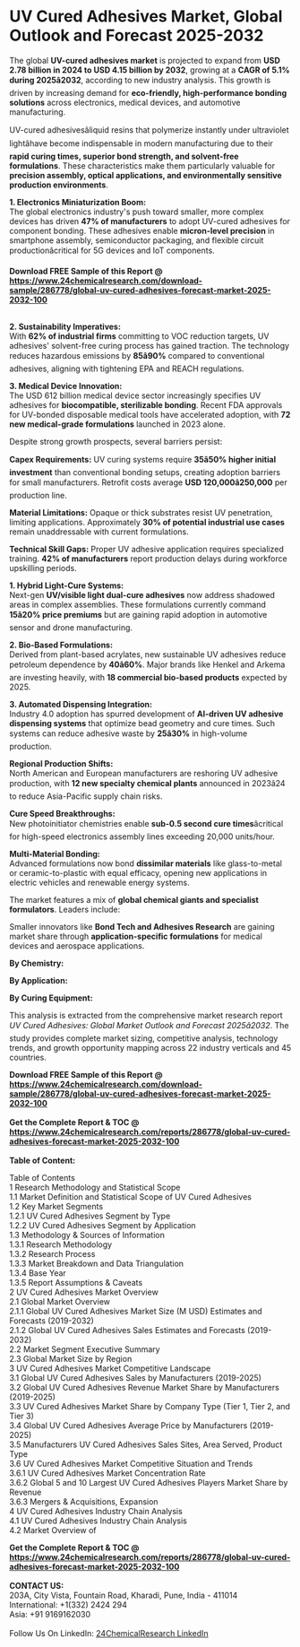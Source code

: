 <h1>UV Cured Adhesives Market, Global Outlook and Forecast 2025-2032</h1><p>The global <strong>UV-cured adhesives market</strong> is projected to expand from <strong>USD 2.78 billion in 2024 to USD 4.15 billion by 2032</strong>, growing at a <strong>CAGR of 5.1% during 2025â2032</strong>, according to new industry analysis. This growth is driven by increasing demand for <strong>eco-friendly, high-performance bonding solutions</strong> across electronics, medical devices, and automotive manufacturing.</p><p>UV-cured adhesivesâliquid resins that polymerize instantly under ultraviolet lightâhave become indispensable in modern manufacturing due to their <strong>rapid curing times, superior bond strength, and solvent-free formulations</strong>. These characteristics make them particularly valuable for <strong>precision assembly, optical applications, and environmentally sensitive production environments</strong>.</p><p><strong>1. Electronics Miniaturization Boom:</strong><br>
The global electronics industry's push toward smaller, more complex devices has driven <strong>47% of manufacturers</strong> to adopt UV-cured adhesives for component bonding. These adhesives enable <strong>micron-level precision</strong> in smartphone assembly, semiconductor packaging, and flexible circuit productionâcritical for 5G devices and IoT components.</p><div><b>Download FREE Sample of this Report @ 
            <a href="https://www.24chemicalresearch.com/download-sample/286778/global-uv-cured-adhesives-forecast-market-2025-2032-100">
            https://www.24chemicalresearch.com/download-sample/286778/global-uv-cured-adhesives-forecast-market-2025-2032-100</a></b></div><br><p><strong>2. Sustainability Imperatives:</strong><br>
With <strong>62% of industrial firms</strong> committing to VOC reduction targets, UV adhesives' solvent-free curing process has gained traction. The technology reduces hazardous emissions by <strong>85â90%</strong> compared to conventional adhesives, aligning with tightening EPA and REACH regulations.</p><p><strong>3. Medical Device Innovation:</strong><br>
The USD 612 billion medical device sector increasingly specifies UV adhesives for <strong>biocompatible, sterilizable bonding</strong>. Recent FDA approvals for UV-bonded disposable medical tools have accelerated adoption, with <strong>72 new medical-grade formulations</strong> launched in 2023 alone.</p><p>Despite strong growth prospects, several barriers persist:</p><p><strong>Capex Requirements:</strong> UV curing systems require <strong>35â50% higher initial investment</strong> than conventional bonding setups, creating adoption barriers for small manufacturers. Retrofit costs average <strong>USD 120,000â250,000</strong> per production line.</p><p><strong>Material Limitations:</strong> Opaque or thick substrates resist UV penetration, limiting applications. Approximately <strong>30% of potential industrial use cases</strong> remain unaddressable with current formulations.</p><p><strong>Technical Skill Gaps:</strong> Proper UV adhesive application requires specialized training. <strong>42% of manufacturers</strong> report production delays during workforce upskilling periods.</p><p><strong>1. Hybrid Light-Cure Systems:</strong><br>
Next-gen <strong>UV/visible light dual-cure adhesives</strong> now address shadowed areas in complex assemblies. These formulations currently command <strong>15â20% price premiums</strong> but are gaining rapid adoption in automotive sensor and drone manufacturing.</p><p><strong>2. Bio-Based Formulations:</strong><br>
Derived from plant-based acrylates, new sustainable UV adhesives reduce petroleum dependence by <strong>40â60%</strong>. Major brands like Henkel and Arkema are investing heavily, with <strong>18 commercial bio-based products</strong> expected by 2025.</p><p><strong>3. Automated Dispensing Integration:</strong><br>
Industry 4.0 adoption has spurred development of <strong>AI-driven UV adhesive dispensing systems</strong> that optimize bead geometry and cure times. Such systems can reduce adhesive waste by <strong>25â30%</strong> in high-volume production.</p><p><strong>Regional Production Shifts:</strong> <br>
	North American and European manufacturers are reshoring UV adhesive production, with <strong>12 new specialty chemical plants</strong> announced in 2023â24 to reduce Asia-Pacific supply chain risks.</p><p><strong>Cure Speed Breakthroughs:</strong><br>
	New photoinitiator chemistries enable <strong>sub-0.5 second cure times</strong>âcritical for high-speed electronics assembly lines exceeding 20,000 units/hour.</p><p><strong>Multi-Material Bonding:</strong><br>
	Advanced formulations now bond <strong>dissimilar materials</strong> like glass-to-metal or ceramic-to-plastic with equal efficacy, opening new applications in electric vehicles and renewable energy systems.</p><p>The market features a mix of <strong>global chemical giants and specialist formulators</strong>. Leaders include:</p><p>Smaller innovators like <strong>Bond Tech and Adhesives Research</strong> are gaining market share through <strong>application-specific formulations</strong> for medical devices and aerospace applications.</p><p><strong>By Chemistry:</strong></p><p><strong>By Application:</strong></p><p><strong>By Curing Equipment:</strong></p><p>This analysis is extracted from the comprehensive market research report <em>UV Cured Adhesives: Global Market Outlook and Forecast 2025â2032</em>. The study provides complete market sizing, competitive analysis, technology trends, and growth opportunity mapping across 22 industry verticals and 45 countries.</p><div><b>Download FREE Sample of this Report @ 
            <a href="https://www.24chemicalresearch.com/download-sample/286778/global-uv-cured-adhesives-forecast-market-2025-2032-100">
            https://www.24chemicalresearch.com/download-sample/286778/global-uv-cured-adhesives-forecast-market-2025-2032-100</a></b></div><br><div><b>Get the Complete Report & TOC @ 
            <a href="https://www.24chemicalresearch.com/reports/286778/global-uv-cured-adhesives-forecast-market-2025-2032-100">
            https://www.24chemicalresearch.com/reports/286778/global-uv-cured-adhesives-forecast-market-2025-2032-100</a></b></div><br>
            <b>Table of Content:</b><p>Table of Contents<br />
1 Research Methodology and Statistical Scope<br />
1.1 Market Definition and Statistical Scope of UV Cured Adhesives<br />
1.2 Key Market Segments<br />
1.2.1 UV Cured Adhesives Segment by Type<br />
1.2.2 UV Cured Adhesives Segment by Application<br />
1.3 Methodology & Sources of Information<br />
1.3.1 Research Methodology<br />
1.3.2 Research Process<br />
1.3.3 Market Breakdown and Data Triangulation<br />
1.3.4 Base Year<br />
1.3.5 Report Assumptions & Caveats<br />
2 UV Cured Adhesives Market Overview<br />
2.1 Global Market Overview<br />
2.1.1 Global UV Cured Adhesives Market Size (M USD) Estimates and Forecasts (2019-2032)<br />
2.1.2 Global UV Cured Adhesives Sales Estimates and Forecasts (2019-2032)<br />
2.2 Market Segment Executive Summary<br />
2.3 Global Market Size by Region<br />
3 UV Cured Adhesives Market Competitive Landscape<br />
3.1 Global UV Cured Adhesives Sales by Manufacturers (2019-2025)<br />
3.2 Global UV Cured Adhesives Revenue Market Share by Manufacturers (2019-2025)<br />
3.3 UV Cured Adhesives Market Share by Company Type (Tier 1, Tier 2, and Tier 3)<br />
3.4 Global UV Cured Adhesives Average Price by Manufacturers (2019-2025)<br />
3.5 Manufacturers UV Cured Adhesives Sales Sites, Area Served, Product Type<br />
3.6 UV Cured Adhesives Market Competitive Situation and Trends<br />
3.6.1 UV Cured Adhesives Market Concentration Rate<br />
3.6.2 Global 5 and 10 Largest UV Cured Adhesives Players Market Share by Revenue<br />
3.6.3 Mergers & Acquisitions, Expansion<br />
4 UV Cured Adhesives Industry Chain Analysis<br />
4.1 UV Cured Adhesives Industry Chain Analysis<br />
4.2 Market Overview of</p><div><b>Get the Complete Report & TOC @ 
            <a href="https://www.24chemicalresearch.com/reports/286778/global-uv-cured-adhesives-forecast-market-2025-2032-100">
            https://www.24chemicalresearch.com/reports/286778/global-uv-cured-adhesives-forecast-market-2025-2032-100</a></b></div><br><b>CONTACT US:</b><br>
            203A, City Vista, Fountain Road, Kharadi, Pune, India - 411014<br>
            International: +1(332) 2424 294<br>
            Asia: +91 9169162030 <br><br>
            Follow Us On LinkedIn: <a href="https://www.linkedin.com/company/24chemicalresearch/">24ChemicalResearch LinkedIn</a>